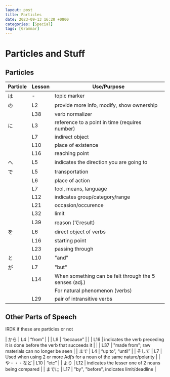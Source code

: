 ```yaml
--- 
layout: post 
title: Particles
date: 2023-09-13 16:20 +0800 
categories: [Special]
tags: [Grammar]
---
```

 
# Particles and Stuff

## Particles

| Particle | Lesson | Use/Purpose |
| -- | -- | -- |
| は | - | topic marker |
| の | L2 | provide more info, modify, show ownership
| | L38 | verb normalizer
| に | L3 | reference to a point in time (requires number)
| | L7 | indirect object |
| | L10 | place of existence |
| | L16 | reaching point |
| へ | L5 |  indicates the direction you are going to
| で | L5 | transportation |
| | L6 | place of action |
| | L7 | tool, means, language |
| | L12 | indicates group/category/range |
| | L21 | occasion/occurence |
| | L32 | limit |
| | L39 | reason (でresult) |
| を | L6 | direct object of verbs |
| | L16 | starting point |
| | L23 | passing through |
| と | L10 | "and" |
| が | L7 | "but" | 
| | L14 | When something can be felt through the 5 senses (adj.) |
| | | For natural phenomenon (verbs) | 
| | L29 | pair of intransitive verbs |

## Other Parts of Speech
IRDK if these are particles or not

| から | L4 | “from” |
| | L9 | “because” |
| | L16 | indicates the verb preceding it is done before the verb that succeeds it |
| | L37 | "made from"; raw materials can no longer be seen |
| まで | L4 | “up to”, “until” |
| そして  | L7 | Used when using 2 or more Adj’s for a noun of the same nature/polarity | 
| や・・・など | L10 | “etc” |
| より | L12 | indicates the lesser one of 2 nouns being compared |
| までに | L17 | "by", "before", indicates limit/deadline |
